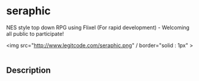 seraphic
========

NES style top down RPG using Flixel (For rapid development) - Welcoming all public to participate!

<img src="http://www.legitcode.com/seraphic.png" / border="solid : 1px" >
<br><br>
<h2><bold>Description</bold></h2>
